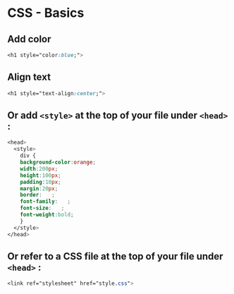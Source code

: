 # CSS - Basics

## Add color

```css
<h1 style="color:blue;">
```
## Align text

```css
<h1 style="text-align:center;">
```


## Or add `<style>` at the top of your file under `<head>` :

```css
<head>
  <style>
    div {
    background-color:orange;
    width:200px;
    height:100px;
    padding:10px;
    margin:20px;
    border:   ;
    font-family:   ;
    font-size:   ;
    font-weight:bold;
    }
  </style>
</head>
```




## Or refer to a CSS file at the top of your file under `<head>` :

```css
<link ref="stylesheet" href="style.css">
```
